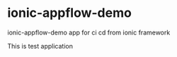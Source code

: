 # ionic-appflow-demo
ionic-appflow-demo app for ci cd from ionic framework 

This is test application
